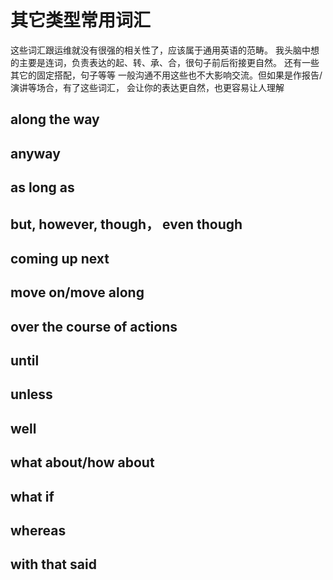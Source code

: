 # 其它类型常用词汇

这些词汇跟运维就没有很强的相关性了，应该属于通用英语的范畴。
我头脑中想的主要是连词，负责表达的起、转、承、合，很句子前后衔接更自然。
还有一些其它的固定搭配，句子等等
一般沟通不用这些也不大影响交流。但如果是作报告/演讲等场合，有了这些词汇，
会让你的表达更自然，也更容易让人理解

## along the way

## anyway

## as long as

## but, however, though， even though

## coming up next

## move on/move along

## over the course of actions

## until

## unless

## well

## what about/how about

## what if

## whereas

## with that said